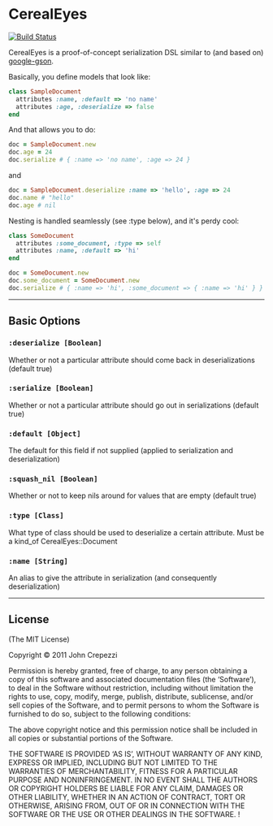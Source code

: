 # CerealEyes

[![Build Status](https://secure.travis-ci.org/seejohnrun/cereal_eyes.png)](http://travis-ci.org/seejohnrun/cereal_eyes)

CerealEyes is a proof-of-concept serialization DSL similar to (and based on) [google-gson](http://code.google.com/p/google-gson/).

Basically, you define models that look like:

``` ruby
class SampleDocument
  attributes :name, :default => 'no name'
  attributes :age, :deserialize => false
end
```

And that allows you to do:

``` ruby
doc = SampleDocument.new
doc.age = 24
doc.serialize # { :name => 'no name', :age => 24 }
```

and 

``` ruby
doc = SampleDocument.deserialize :name => 'hello', :age => 24
doc.name # "hello"
doc.age # nil
```

Nesting is handled seamlessly (see :type below), and it's perdy cool:

``` ruby
class SomeDocument
  attributes :some_document, :type => self
  attributes :name, :default => 'hi'
end

doc = SomeDocument.new
doc.some_document = SomeDocument.new
doc.serialize # { :name => 'hi', :some_document => { :name => 'hi' } }
```

---

## Basic Options

### `:deserialize [Boolean]`

Whether or not a particular attribute should come back in deserializations (default true)

### `:serialize [Boolean]`

Whether or not a particular attribute should go out in serializations (default true)

### `:default [Object]`

The default for this field if not supplied (applied to serialization and deserialization)

### `:squash_nil [Boolean]`

Whether or not to keep nils around for values that are empty (default true)

### `:type [Class]`

What type of class should be used to deserialize a certain attribute.   Must be a kind_of CerealEyes::Document

### `:name [String]`

An alias to give the attribute in serialization (and consequently deserialization)

---

## License

(The MIT License)

Copyright © 2011 John Crepezzi

Permission is hereby granted, free of charge, to any person obtaining a copy of this software and associated documentation files (the ‘Software’), to deal in the Software without restriction, including without limitation the rights to use, copy, modify, merge, publish, distribute, sublicense, and/or sell copies of the Software, and to permit persons to whom the Software is furnished to do so, subject to the following conditions:

The above copyright notice and this permission notice shall be included in all copies or substantial portions of the Software.

THE SOFTWARE IS PROVIDED ‘AS IS’, WITHOUT WARRANTY OF ANY KIND, EXPRESS OR IMPLIED, INCLUDING BUT NOT LIMITED TO THE WARRANTIES OF MERCHANTABILITY, FITNESS FOR A PARTICULAR PURPOSE AND NONINFRINGEMENT. IN NO EVENT SHALL THE AUTHORS OR COPYRIGHT HOLDERS BE LIABLE FOR ANY CLAIM, DAMAGES OR OTHER LIABILITY, WHETHER IN AN ACTION OF CONTRACT, TORT OR OTHERWISE, ARISING FROM, OUT OF OR IN CONNECTION WITH THE SOFTWARE OR THE USE OR OTHER DEALINGS IN THE SOFTWARE. !

